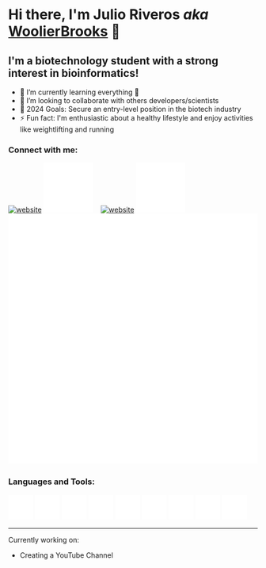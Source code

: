 # Hi there, I'm Julio Riveros _aka_ [WoolierBrooks](https://www.woolierbrooks.com/) 👋 

## I'm a biotechnology student with a strong interest in bioinformatics!

- 🧠 I’m currently learning everything 🤣
- 🥂 I’m looking to collaborate with others developers/scientists
- 🥅 2024 Goals: Secure an entry-level position in the biotech industry
- ⚡ Fun fact: I'm enthusiastic about a healthy lifestyle and enjoy activities like weightlifting and running

### Connect with me:

[![website](./img/linkedin-light.svg)](https://linkedin.com/in/woolier#gh-light-mode-only)
[![website](./img/linkedin-dark.svg)](https://linkedin.com/in/woolier#gh-dark-mode-only)
&nbsp;&nbsp;
[![website](./img/instagram-light.svg)](https://instagram.com/WoolierBrooks#gh-light-mode-only)
[![website](./img/instagram-dark.svg)](https://instagram.com/WoolierBrooks#gh-dark-mode-only)
[![website](./img/email-dark.svg)](mailto:jcr.cardus.2020@aluno.unila.edu.br)

### Languages and Tools:

<p align="left">
  <img src="./img/aws-dark.png" alt="vscode" width="50"/>
  <img src="./img/sql-dark.png" alt="sql" width="50"/>
  <img src="./img/python-dark.svg" alt="python" width="50">
  <img src="./img/r-dark.png" alt="r" width="50"/>
  <img src="./img/linux-dark.png" alt="linux" width="50"/>
  <img src="./img/vscode-dark.svg" alt="vscode" width="50"/>
  <img src="./img/markdown-dark.png" alt="markdown" width="50"/>
  <img src="./img/css-dark.png" alt="vscode" width="50"/>
  <img src="./img/html-dark.png" alt="vscode" width="50"/>
</p>

---

Currently working on:

- Creating a YouTube Channel
